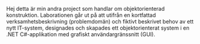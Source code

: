 Hej detta är min andra project som handlar om objektorienterad konstruktion. Laborationen går ut på att utifrån en kortfattad 
verksamhetsbeskrivning (problemdomän) och fiktivt beskrivet behov av ett nytt IT-system, designades och skapades ett objektorienterat
system i en .NET C#-applikation med grafiskt användargränssnitt (GUI).
